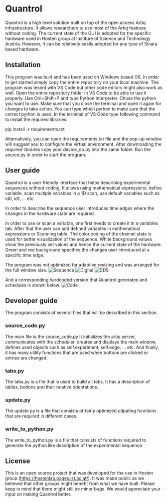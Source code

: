 # Quantrol

Quantrol is a high level solution built on top of the open access Artiq infrastructure. It allows researchers to use most of the Artiq features without coding.
The current state of the GUI is adopted for the specific hardware used in Hosten group at Institure of Science and Technology Austria. However, it can be relatively easily adopted for any type of Sinara based hardware.

## Installation

This program was built and has been used on Windows based OS. 
In order to get started simply copy the entire repository on your local machine. The program was tested with VS Code but other code editors might also work as well. Open the entire repository folder in VS Code to be able to use it properly.
Use Ctrl+Shift+P and type Python Interpreter. Chose the python you want to use. Make sure that you close the terminal and open it again for changes to take action. You can type which python to make sure that the correct python is used.
In the terminal of VS Code type following command to install the required libraries:

pip install -r requirements.txt

Alternatively, you can open the requirements.txt file and the pop-up window will suggest you to configure the virtual environment. After downloading the required libraries copy your device_db.py into the same folder.
Run the source.py in order to start the program.

## User guide
Quantrol is a user friendly interface that helps describing experimental sequences without coding. 
It allows using mathematical expressions, define variable, scan multiple variables in a 1D scan, use default variables such as id0, id1, ... etc.

In order to describe the sequence user introduces time edges where the changes in the hardware state are required. 

In order to use or scan a variable, one first needs to create it in a variables tab. After that the user can add defined variables in mathematical expressions or Scanning table.
The color coding of the channel state is used for better visualization of the sequence. White background values show the previously set values and hence the current state of the hardware. Green and red background specifies the changes user introduced at a specific time edge.

The program was not optimized for adaptive resizing and was arranged for the full window size.
![Sequence](https://github.com/user-attachments/assets/06027f10-ba52-4671-86e9-9eeb7ece3912)
![Digital](https://github.com/user-attachments/assets/43dffc20-9fe3-44db-862e-e0e2e3d12f9f)
![DDS](https://github.com/user-attachments/assets/12187028-77be-4559-a312-a844503b2f24)

And a corresponding hardcoded version that Quantrol generates and schedules is shown below:
![Code](https://github.com/user-attachments/assets/7194862f-944f-466b-b695-9390eb0d1008)


## Developer guide
The program consists of several files that will be described in this section. 

### source_code.py
The main file is the source_code.py It initializes the artiq server, communicates with the scheduler, creates and displays the main window, defines used objects such as self.experiment, self.edge, ... etc. And finally, it has many utility functions that are used when buttons are clicked or entries are changed.
### tabs.py
The tabs.py is a file that is used to build all tabs. It has a description of tables, buttons and their relative orientations. 
### update.py
The update.py is a file that consists of fairly optimized udpating functions that are required in different cases. 
### write_to_python.py
The write_to_python.py is a file that consists of functions required to generate the python like description of the experimental sequence.

## License
This is an open source project that was developed for the use in Hosten group (https://hostenlab.pages.ist.ac.at/). It was made public as we believed that other groups might benefit from what we have built.
Please keep in mind that there might still be minor bugs. We would appreciate your input on making Quantrol better.

